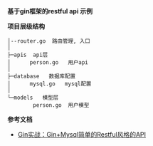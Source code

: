 **基于gin框架的restful api 示例**

**项目层级结构**
```
│--router.go  路由管理, 入口
│
├─apis  api层
│      person.go   用户api
│
├─database   数据库配置
│      mysql.go   mysql配置
│
└─models   模型层
        person.go  用户模型
```

**参考文档**

- [Gin实战：Gin+Mysql简单的Restful风格的API](https://www.jianshu.com/p/a3f63b5da74c)
